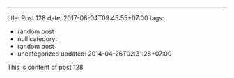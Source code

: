 ---
title: Post 128
date: 2017-08-04T09:45:55+07:00
tags:
  - random post
  - null
category:
  - random post
  - uncategorized
updated: 2014-04-26T02:31:28+07:00

This is content of post 128